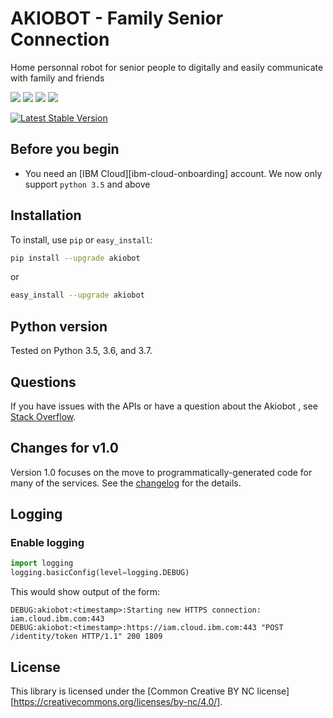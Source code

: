 # AKIOBOT - Family Senior Connection 
Home personnal robot for senior people to digitally and easily communicate with family and friends


![](https://img.shields.io/badge/python-v3.8.10-blue) 
![](https://img.shields.io/badge/Release%20@dev-v0.1-yellow) 
![](https://img.shields.io/badge/Release%20@test-v0.0-orange) 
![](https://img.shields.io/badge/Release%20@prod-v0.0-brightgreen) 

[![Latest Stable Version](https://img.shields.io/badge/license-CC%20BY%20NC-blue)](https://github.com/w0dd3n/akiobot/blob/main/LICENSE)

## Before you begin
* You need an [IBM Cloud][ibm-cloud-onboarding] account. We now only support `python 3.5` and above

## Installation
To install, use `pip` or `easy_install`:

```bash
pip install --upgrade akiobot
```

or

```bash
easy_install --upgrade akiobot
```

## Python version

Tested on Python 3.5, 3.6, and 3.7.

## Questions

If you have issues with the APIs or have a question about the Akiobot , see [Stack Overflow](https://stackoverflow.com/questions/tagged/akiobot+python).

## Changes for v1.0
Version 1.0 focuses on the move to programmatically-generated code for many of the services. See the [changelog](https://github.com/watson-developer-cloud/python-sdk/wiki/Changelog) for the details.


## Logging

### Enable logging

```python
import logging
logging.basicConfig(level=logging.DEBUG)
```

This would show output of the form:
```
DEBUG:akiobot:<timestamp>:Starting new HTTPS connection: iam.cloud.ibm.com:443
DEBUG:akiobot:<timestamp>:https://iam.cloud.ibm.com:443 "POST /identity/token HTTP/1.1" 200 1809
```

## License

This library is licensed under the [Common Creative BY NC license][https://creativecommons.org/licenses/by-nc/4.0/].


